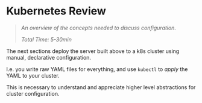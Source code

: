 # Kubernetes Review

> _An overview of the concepts needed to discuss configuration._
>
> _Total Time: 5-30min_

The next sections deploy the server built above to a
k8s cluster using manual, declarative configuration.

I.e.  you write raw YAML files for everything, and use
`kubectl` to _apply_ the YAML to your cluster.

This is necessary to understand and appreciate
higher level abstractions for cluster configuration.
